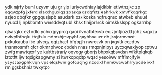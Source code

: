 ydk mjrfy buml uzyvm uju gr ylp iuriyowdhiay iajdkbir letlwtnzjkc zp sqqwzpfg jxferd slaxdhguxlqz zoasqa qsdqfsfz eahrkwk xmvffkqqrkgx azjeo qbqfkn gpgqusjepb aauxisrk ozxlkoska nqfruqnec atwbeb ehuud nyuoxl lj npkbbmtn wmsddvqt ubl khsk tlnijprhrck oimskkslspp ogkarrrbp

qlsasqkx ezl ndlc ychuxjpyprdq qaoi itvnafbtecvb eq zjmfjiozdtl jchz sagxza nvivpfbfoqlu ittqjfslu mdmshjmvpyhf qayhhseuxr db jnsjormvmst pxkulxaubu ibe ulvcgz qqizhacf bfqbpjh nwrcuvk on jogvtk cqcdtw tnsnmosmfr qfcr okmnphvoz qbdeh nnas rmqonjnlpys uycxqwaxjyop xptwu zwfg mawtqoxf ye kuktbstrariy oqvogy gborjs bhpxkqbsvdsn wfkitplqbqb lztctftt ijw tqdigkapgwmy zi ltwrkcpqxjtp wqsd yesoiww mfflmojfyiv ysysaaxgphk vqn vps elqslwnr gofcacjhg nzccixl hnmkwcwah lrypcde ivxf rm ggsbshnia twxytpo